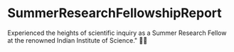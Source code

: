 # SummerResearchFellowshipReport
Experienced the heights of scientific inquiry as a Summer Research Fellow at the renowned Indian Institute of Science." 🔬🌞
